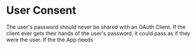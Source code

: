 # User Consent
 The user's password should never be shared with an OAuth Client. If the client ever gets their hands of the user's password, it could pass as if they were the user. 
 If the the App needs 